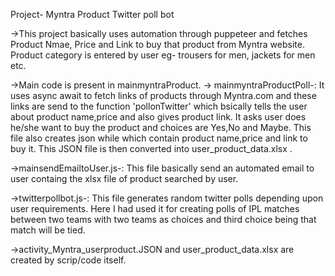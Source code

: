 Project- Myntra Product Twitter poll bot


->This project basically uses automation through puppeteer and fetches Product Nmae, Price and Link to buy that 
product from Myntra website. Product category is entered by user eg- trousers for men, jackets for men etc.

->Main code is present in mainmyntraProduct.
-> mainmyntraProductPoll-: It uses async await to fetch links of products through Myntra.com and these links are send to 
                           the function 'pollonTwitter' which bsically tells the user about product name,price and also gives 
                           product link. It asks user does he/she want to buy the product and choices are Yes,No and Maybe.
                           This file also creates json while which contain product name,price and link to buy it.
                           This JSON file is then converted into user_product_data.xlsx .

->mainsendEmailtoUser.js-: This file basically send an automated email to user containg the xlsx file of product searched
                           by user. 

->twitterpollbot.js-: This file generates random twitter polls depending upon user requirements. Here I had used it for 
                      creating polls of IPL matches between two teams with two teams as choices and third choice being 
                      that match will be tied.

->activity_Myntra_userproduct.JSON  and user_product_data.xlsx are created by scrip/code itself.                    

